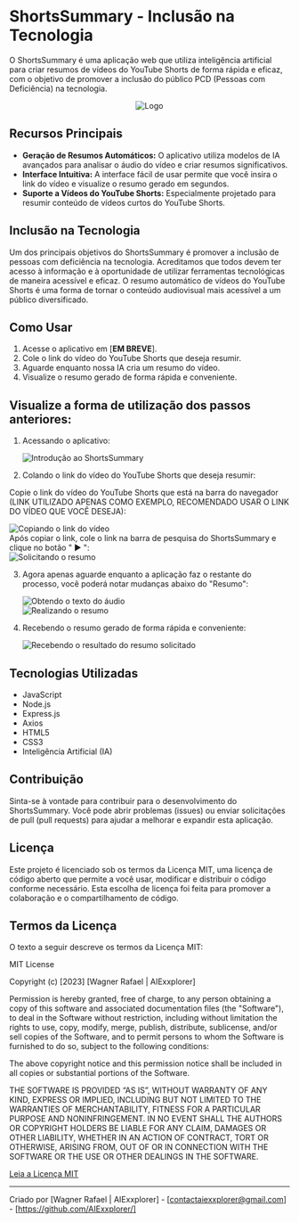 # ShortsSummary - Inclusão na Tecnologia

O ShortsSummary é uma aplicação web que utiliza inteligência artificial para criar resumos de vídeos do YouTube Shorts de forma rápida e eficaz, com o objetivo de promover a inclusão do público PCD (Pessoas com Deficiência) na tecnologia.

<div style="text-align: center;">
<img src="https://utfs.io/f/7b4221f9-df18-40c2-bfd8-cfe947f71d9d-84svba.png" alt="Logo">
</div>

## Recursos Principais

- **Geração de Resumos Automáticos:** O aplicativo utiliza modelos de IA avançados para analisar o áudio do vídeo e criar resumos significativos.
- **Interface Intuitiva:** A interface fácil de usar permite que você insira o link do vídeo e visualize o resumo gerado em segundos.
- **Suporte a Vídeos do YouTube Shorts:** Especialmente projetado para resumir conteúdo de vídeos curtos do YouTube Shorts.

## Inclusão na Tecnologia

Um dos principais objetivos do ShortsSummary é promover a inclusão de pessoas com deficiência na tecnologia. Acreditamos que todos devem ter acesso à informação e à oportunidade de utilizar ferramentas tecnológicas de maneira acessível e eficaz. O resumo automático de vídeos do YouTube Shorts é uma forma de tornar o conteúdo audiovisual mais acessível a um público diversificado.

## Como Usar

1. Acesse o aplicativo em [**EM BREVE**].
2. Cole o link do vídeo do YouTube Shorts que deseja resumir.
3. Aguarde enquanto nossa IA cria um resumo do vídeo.
4. Visualize o resumo gerado de forma rápida e conveniente.

## Visualize a forma de utilização dos passos anteriores:

1. Acessando o aplicativo:

   <div>
     <img src="https://utfs.io/f/a050416a-9c3c-4812-841e-38020870c1e6-b80074.png" alt="Introdução ao ShortsSummary">
   </div>

2. Colando o link do vídeo do YouTube Shorts que deseja resumir:

Copie o link do vídeo do YouTube Shorts que está na barra do navegador (LINK UTILIZADO APENAS COMO EXEMPLO, RECOMENDADO USAR O LINK DO VÍDEO QUE VOCÊ DESEJA): 
    <div>
     <img src="https://utfs.io/f/283f8f2d-3d15-4cca-88dc-621299d6a109-drhgjh.png" alt="Copiando o link do vídeo">
    </div>
Após copiar o link, cole o link na barra de pesquisa do ShortsSummary e clique no botão " ► ":
    <div>
     <img src="https://utfs.io/f/e5b61af5-3669-4e2b-b718-5b08ad9d3777-b80073.png" alt="Solicitando o resumo">
    </div>

3. Agora apenas aguarde enquanto a aplicação faz o restante do processo, você poderá notar mudanças abaixo do "Resumo":

    <div>
     <img src="https://utfs.io/f/bd1ab8aa-16de-41d0-a101-ca33174b31a6-c5ybcw.png" alt="Obtendo o texto do áudio">
    </div>
    <div>
     <img src="https://utfs.io/f/9cb5672f-1ada-45f7-b3d9-8c4f3f72bfc1-81vgnt.png" alt="Realizando o resumo">
    </div>

4. Recebendo o resumo gerado de forma rápida e conveniente:

    <div>
     <img src="https://utfs.io/f/a9f99b60-ab3c-43aa-a64b-5207ceddb49f-b80072.png" alt="Recebendo o resultado do resumo solicitado">
    </div>
   
## Tecnologias Utilizadas

- JavaScript
- Node.js
- Express.js
- Axios
- HTML5
- CSS3
- Inteligência Artificial (IA)

## Contribuição

Sinta-se à vontade para contribuir para o desenvolvimento do ShortsSummary. Você pode abrir problemas (issues) ou enviar solicitações de pull (pull requests) para ajudar a melhorar e expandir esta aplicação.

## Licença

Este projeto é licenciado sob os termos da Licença MIT, uma licença de código aberto que permite a você usar, modificar e distribuir o código conforme necessário. Esta escolha de licença foi feita para promover a colaboração e o compartilhamento de código.

## Termos da Licença

O texto a seguir descreve os termos da Licença MIT:

MIT License

Copyright (c) [2023] [Wagner Rafael | AIExxplorer]

Permission is hereby granted, free of charge, to any person obtaining a copy
of this software and associated documentation files (the "Software"), to deal
in the Software without restriction, including without limitation the rights
to use, copy, modify, merge, publish, distribute, sublicense, and/or sell
copies of the Software, and to permit persons to whom the Software is
furnished to do so, subject to the following conditions:

The above copyright notice and this permission notice shall be included in all copies or substantial portions of the Software.

THE SOFTWARE IS PROVIDED “AS IS”, WITHOUT WARRANTY OF ANY KIND, EXPRESS OR IMPLIED, INCLUDING BUT NOT LIMITED TO THE WARRANTIES OF MERCHANTABILITY, FITNESS FOR A PARTICULAR PURPOSE AND NONINFRINGEMENT. IN NO EVENT SHALL THE AUTHORS OR COPYRIGHT HOLDERS BE LIABLE FOR ANY CLAIM, DAMAGES OR OTHER LIABILITY, WHETHER IN AN ACTION OF CONTRACT, TORT OR OTHERWISE, ARISING FROM, OUT OF OR IN CONNECTION WITH THE SOFTWARE OR THE USE OR OTHER DEALINGS IN THE SOFTWARE.

[Leia a Licença MIT](https://opensource.org/licenses/MIT)

---

Criado por [Wagner Rafael | AIExxplorer] - [contactaiexxplorer@gmail.com] - [https://github.com/AIExxplorer/]
